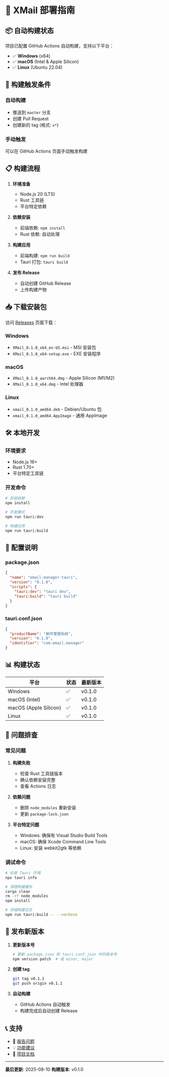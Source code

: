 # 🚀 XMail 部署指南

## 📦 自动构建状态

项目已配置 GitHub Actions 自动构建，支持以下平台：

- ✅ **Windows** (x64)
- ✅ **macOS** (Intel & Apple Silicon)
- ✅ **Linux** (Ubuntu 22.04)

## 🔄 构建触发条件

### 自动构建
- 推送到 `master` 分支
- 创建 Pull Request
- 创建新的 tag (格式: `v*`)

### 手动触发
可以在 GitHub Actions 页面手动触发构建

## 📋 构建流程

1. **环境准备**
   - Node.js 20 (LTS)
   - Rust 工具链
   - 平台特定依赖

2. **依赖安装**
   - 前端依赖: `npm install`
   - Rust 依赖: 自动处理

3. **构建应用**
   - 前端构建: `npm run build`
   - Tauri 打包: `tauri build`

4. **发布 Release**
   - 自动创建 GitHub Release
   - 上传构建产物

## 📥 下载安装包

访问 [Releases](https://github.com/hj01857655/XMail/releases) 页面下载：

### Windows
- `XMail_0.1.0_x64_en-US.msi` - MSI 安装包
- `XMail_0.1.0_x64-setup.exe` - EXE 安装程序

### macOS
- `XMail_0.1.0_aarch64.dmg` - Apple Silicon (M1/M2)
- `XMail_0.1.0_x64.dmg` - Intel 处理器

### Linux
- `xmail_0.1.0_amd64.deb` - Debian/Ubuntu 包
- `xmail_0.1.0_amd64.AppImage` - 通用 AppImage

## 🛠️ 本地开发

### 环境要求
- Node.js 16+
- Rust 1.70+
- 平台特定工具链

### 开发命令
```bash
# 安装依赖
npm install

# 开发模式
npm run tauri:dev

# 构建应用
npm run tauri:build
```

## 🔧 配置说明

### package.json
```json
{
  "name": "email-manager-tauri",
  "version": "0.1.0",
  "scripts": {
    "tauri:dev": "tauri dev",
    "tauri:build": "tauri build"
  }
}
```

### tauri.conf.json
```json
{
  "productName": "邮件管理系统",
  "version": "0.1.0",
  "identifier": "com.email.manager"
}
```

## 📊 构建状态

| 平台 | 状态 | 最新版本 |
|------|------|----------|
| Windows | ✅ | v0.1.0 |
| macOS (Intel) | ✅ | v0.1.0 |
| macOS (Apple Silicon) | ✅ | v0.1.0 |
| Linux | ✅ | v0.1.0 |

## 🐛 问题排查

### 常见问题

1. **构建失败**
   - 检查 Rust 工具链版本
   - 确认依赖安装完整
   - 查看 Actions 日志

2. **依赖问题**
   - 删除 `node_modules` 重新安装
   - 更新 `package-lock.json`

3. **平台特定问题**
   - Windows: 确保有 Visual Studio Build Tools
   - macOS: 确保 Xcode Command Line Tools
   - Linux: 安装 webkit2gtk 等依赖

### 调试命令
```bash
# 检查 Tauri 环境
npx tauri info

# 清理构建缓存
cargo clean
rm -rf node_modules
npm install

# 详细构建日志
npm run tauri:build -- --verbose
```

## 🚀 发布新版本

1. **更新版本号**
   ```bash
   # 更新 package.json 和 tauri.conf.json 中的版本号
   npm version patch  # 或 minor, major
   ```

2. **创建 tag**
   ```bash
   git tag v0.1.1
   git push origin v0.1.1
   ```

3. **自动构建**
   - GitHub Actions 自动触发
   - 构建完成后自动创建 Release

## 📞 支持

- 🐛 [报告问题](https://github.com/hj01857655/XMail/issues)
- 💡 [功能建议](https://github.com/hj01857655/XMail/discussions)
- 📖 [项目文档](https://github.com/hj01857655/XMail)

---

**最后更新**: 2025-08-10
**构建版本**: v0.1.0